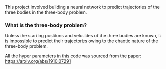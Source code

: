 This project involved building a neural network to predict trajectories of the three bodies in the three-body problem. 

### What is the three-body problem?
Unless the starting positions and velocities of the three bodies are known, it is impossible to predict their trajectories owing to the chaotic nature of the three-body problem.

All the hyper parameters in this code was sourced from the paper: https://arxiv.org/abs/1910.07291
